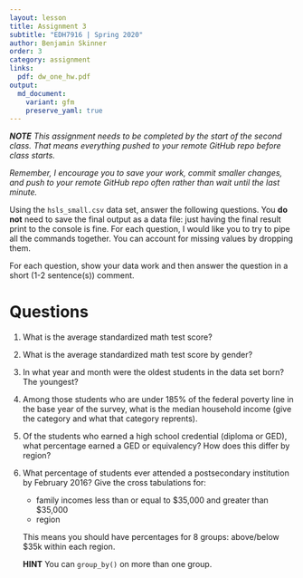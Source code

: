 ```yaml
---
layout: lesson
title: Assignment 3
subtitle: "EDH7916 | Spring 2020"
author: Benjamin Skinner
order: 3
category: assignment
links:
  pdf: dw_one_hw.pdf
output:
  md_document:
    variant: gfm
    preserve_yaml: true
---
```


***NOTE** This assignment needs to be completed by the start of the
second class. That means everything pushed to your remote GitHub repo
before class starts.*

*Remember, I encourage you to save your work, commit smaller changes,
and push to your remote GitHub repo often rather than wait until the
last minute.*

Using the `hsls_small.csv` data set, answer the following questions. You
**do not** need to save the final output as a data file: just having the
final result print to the console is fine. For each question, I would
like you to try to pipe all the commands together. You can account for
missing values by dropping them.

For each question, show your data work and then answer the question in a
short (1-2 sentence(s)) comment.

# Questions

1.  What is the average standardized math test score?

2.  What is the average standardized math test score by gender?

3.  In what year and month were the oldest students in the data set
    born? The youngest?

4.  Among those students who are under 185% of the federal poverty line
    in the base year of the survey, what is the median household income
    (give the category and what that category reprents).

5.  Of the students who earned a high school credential (diploma or
    GED), what percentage earned a GED or equivalency? How does this
    differ by region?

6.  What percentage of students ever attended a postsecondary
    institution by February 2016? Give the cross tabulations for:
    
      - family incomes less than or equal to $35,000 and greater than
        $35,000  
      - region
    
    This means you should have percentages for 8 groups: above/below
    $35k within each region.
    
    **HINT** You can `group_by()` on more than one group.
